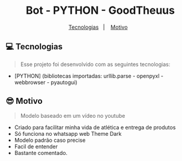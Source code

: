 <h1 align="center">Bot - PYTHON - GoodTheuus</h1>

<p align="center">
  <a href="#-tecnologias">Tecnologias</a>&nbsp;&nbsp;&nbsp;|&nbsp;&nbsp;&nbsp;
  <a href="#-motivo">Motivo</a>&nbsp;&nbsp;&nbsp;
</p>

## 💻 Tecnologias

> Esse projeto foi desenvolvido com as seguintes tecnologias:

- [PYTHON] (bibliotecas importadas: urllib.parse - openpyxl - webbrowser - pyautogui)

## 😎 Motivo

> Modelo baseado em um vídeo no youtube
- Criado para facilitar minha vida de atlética e entrega de produtos
- Só funciona no whatsapp web Theme Dark
- Modelo padrão caso precise
- Facil de entender
- Bastante comentado.
